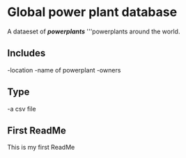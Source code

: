 # Global power plant database
A dataeset of ***powerplants*** '''powerplants around the world.
## Includes
-location
-name of powerplant
-owners
## Type
-a csv file
## First ReadMe
This is my first ReadMe
